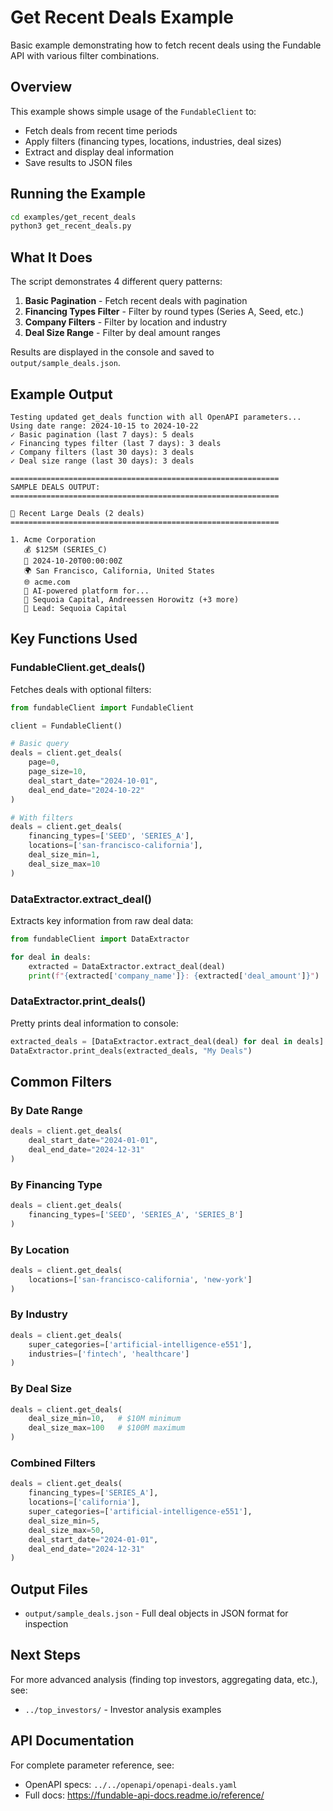 # Get Recent Deals Example

Basic example demonstrating how to fetch recent deals using the Fundable API with various filter combinations.

## Overview

This example shows simple usage of the `FundableClient` to:
- Fetch deals from recent time periods
- Apply filters (financing types, locations, industries, deal sizes)
- Extract and display deal information
- Save results to JSON files

## Running the Example

```bash
cd examples/get_recent_deals
python3 get_recent_deals.py
```

## What It Does

The script demonstrates 4 different query patterns:

1. **Basic Pagination** - Fetch recent deals with pagination
2. **Financing Types Filter** - Filter by round types (Series A, Seed, etc.)
3. **Company Filters** - Filter by location and industry
4. **Deal Size Range** - Filter by deal amount ranges

Results are displayed in the console and saved to `output/sample_deals.json`.

## Example Output

```
Testing updated get_deals function with all OpenAPI parameters...
Using date range: 2024-10-15 to 2024-10-22
✓ Basic pagination (last 7 days): 5 deals
✓ Financing types filter (last 7 days): 3 deals
✓ Company filters (last 30 days): 3 deals
✓ Deal size range (last 30 days): 3 deals

============================================================
SAMPLE DEALS OUTPUT:
============================================================

🚀 Recent Large Deals (2 deals)
============================================================

1. Acme Corporation
   💰 $125M (SERIES_C)
   📅 2024-10-20T00:00:00Z
   🌍 San Francisco, California, United States
   🌐 acme.com
   📝 AI-powered platform for...
   💼 Sequoia Capital, Andreessen Horowitz (+3 more)
   🎯 Lead: Sequoia Capital
```

## Key Functions Used

### FundableClient.get_deals()

Fetches deals with optional filters:

```python
from fundableClient import FundableClient

client = FundableClient()

# Basic query
deals = client.get_deals(
    page=0,
    page_size=10,
    deal_start_date="2024-10-01",
    deal_end_date="2024-10-22"
)

# With filters
deals = client.get_deals(
    financing_types=['SEED', 'SERIES_A'],
    locations=['san-francisco-california'],
    deal_size_min=1,
    deal_size_max=10
)
```

### DataExtractor.extract_deal()

Extracts key information from raw deal data:

```python
from fundableClient import DataExtractor

for deal in deals:
    extracted = DataExtractor.extract_deal(deal)
    print(f"{extracted['company_name']}: {extracted['deal_amount']}")
```

### DataExtractor.print_deals()

Pretty prints deal information to console:

```python
extracted_deals = [DataExtractor.extract_deal(deal) for deal in deals]
DataExtractor.print_deals(extracted_deals, "My Deals")
```

## Common Filters

### By Date Range
```python
deals = client.get_deals(
    deal_start_date="2024-01-01",
    deal_end_date="2024-12-31"
)
```

### By Financing Type
```python
deals = client.get_deals(
    financing_types=['SEED', 'SERIES_A', 'SERIES_B']
)
```

### By Location
```python
deals = client.get_deals(
    locations=['san-francisco-california', 'new-york']
)
```

### By Industry
```python
deals = client.get_deals(
    super_categories=['artificial-intelligence-e551'],
    industries=['fintech', 'healthcare']
)
```

### By Deal Size
```python
deals = client.get_deals(
    deal_size_min=10,   # $10M minimum
    deal_size_max=100   # $100M maximum
)
```

### Combined Filters
```python
deals = client.get_deals(
    financing_types=['SERIES_A'],
    locations=['california'],
    super_categories=['artificial-intelligence-e551'],
    deal_size_min=5,
    deal_size_max=50,
    deal_start_date="2024-01-01",
    deal_end_date="2024-12-31"
)
```

## Output Files

- `output/sample_deals.json` - Full deal objects in JSON format for inspection

## Next Steps

For more advanced analysis (finding top investors, aggregating data, etc.), see:
- `../top_investors/` - Investor analysis examples

## API Documentation

For complete parameter reference, see:
- OpenAPI specs: `../../openapi/openapi-deals.yaml`
- Full docs: https://fundable-api-docs.readme.io/reference/
